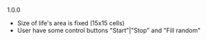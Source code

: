 1.0.0
* Size of life's area is fixed (15x15 cells)
* User have some control buttons "Start"|"Stop" and "Fill random"
